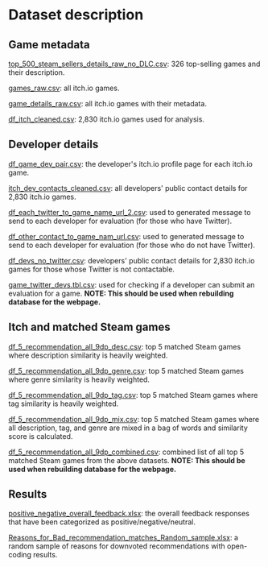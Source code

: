 # Dataset description

## Game metadata

[top_500_steam_sellers_details_raw_no_DLC.csv](./top_500_steam_sellers_details_raw_no_DLC.csv): 326 top-selling games and their description.

[games_raw.csv](./games_raw.csv): all itch.io games.

[game_details_raw.csv](./game_details_raw.csv): all itch.io games with their metadata.

[df_itch_cleaned.csv](./df_itch_cleaned.csv): 2,830 itch.io games used for analysis.


## Developer details

[df_game_dev_pair.csv](./dev_contact/df_game_dev_pair.csv): the developer's itch.io profile page for each itch.io game.

[itch_dev_contacts_cleaned.csv](./dev_contact/itch_dev_contacts_cleaned.csv): all developers' public contact details for 2,830 itch.io games.

[df_each_twitter_to_game_name_url_2.csv](./dev_contact/df_each_twitter_to_game_name_url_2.csv): used to generated message to send to each developer for evaluation (for those who have Twitter).

[df_other_contact_to_game_nam_url.csv](./dev_contact/df_other_contact_to_game_nam_url): used to generated message to send to each developer for evaluation (for those who do not have Twitter).

[df_devs_no_twitter.csv](./dev_contact/df_devs_no_twitter.csv): developers' public contact details for 2,830 itch.io games for those whose Twitter is not contactable.

[game_twitter_devs.tbl.csv](./dev_contact/game_twitter_devs.tbl.csv): used for checking if a developer can submit an evaluation for a game. **NOTE: This should be used when rebuilding database for the webpage.**


## Itch and matched Steam games

[df_5_recommendation_all_9dp_desc.csv](./df_5_recommendation_all_9dp_desc.csv): top 5 matched Steam games where description similarity is heavily weighted.

[df_5_recommendation_all_9dp_genre.csv](./df_5_recommendation_all_9dp_genre.csv): top 5 matched Steam games where genre similarity is heavily weighted.

[df_5_recommendation_all_9dp_tag.csv](./df_5_recommendation_all_9dp_tag.csv): top 5 matched Steam games where tag similarity is heavily weighted.

[df_5_recommendation_all_9dp_mix.csv](./df_5_recommendation_all_9dp_mix.csv): top 5 matched Steam games where all description, tag, and genre are mixed in a bag of words and similarity score is calculated.

[df_5_recommendation_all_9dp_combined.csv](./df_5_recommendation_all_9dp_combined.csv): combined list of all top 5 matched Steam games from the above datasets. **NOTE: This should be used when rebuilding database for the webpage.**


## Results

[positive_negative_overall_feedback.xlsx](./results/positive_negative_overall_feedback.xlsx): the overall feedback responses that have been categorized as positive/negative/neutral.

[Reasons_for_Bad_recommendation_matches_Random_sample.xlsx](./results/Reasons_for_Bad_recommendation_matches_Random_sample.xlsx): a random sample of reasons for downvoted recommendations with open-coding results.

